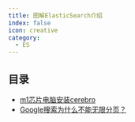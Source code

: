 ```yaml
---
title: 图解ElasticSearch介绍
index: false
icon: creative
category:
  - ES
---
```


## 目录

- [m1芯片电脑安装cerebro](m1芯片电脑安装cerebro.md)
- [Google搜索为什么不能无限分页？](Google搜索为什么不能无限分页？.md)


